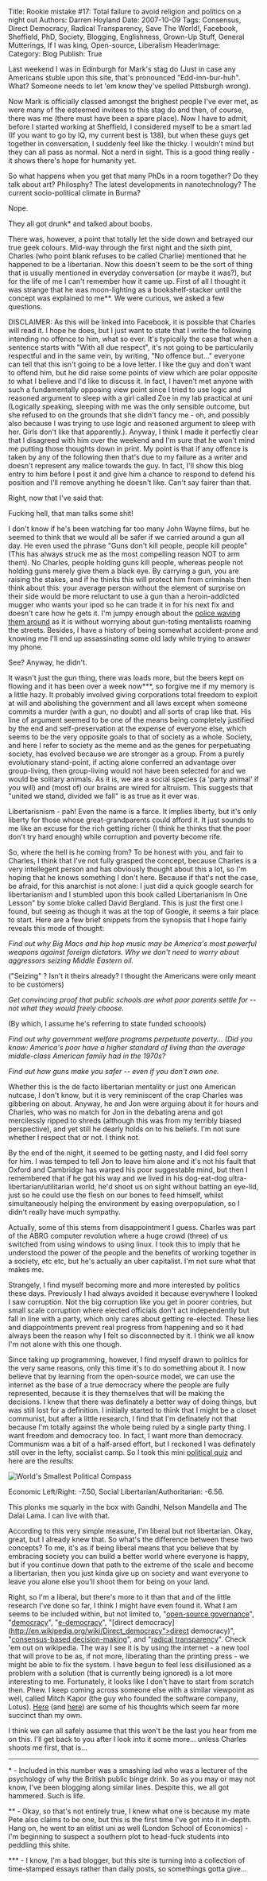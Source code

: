 Title:          Rookie mistake #17: Total failure to avoid religion and politics on a night out
Authors:        Darren Hoyland
Date:           2007-10-09
Tags:           Consensus, Direct Democracy, Radical Transparency, Save The World!, Facebook, Sheffield, PhD, Society, Blogging, Englishness, Grown-Up Stuff, General Mutterings, If I was king, Open-source, Liberalism
HeaderImage:    
Category:       Blog
Publish:        True


Last weekend I was in Edinburgh for Mark's stag do (Just in case any Americans stuble upon this site, that's pronounced "Edd-inn-bur-huh". What? Someone needs to let 'em know they've spelled Pittsburgh wrong).

Now Mark is officially classed amongst the brighest people I've ever met, as were many of the esteemed invitees to this stag do and then, of course, there was me (there must have been a spare place). Now I have to admit, before I started working at Sheffield, I considered myself to be a smart lad (If you want to go by IQ, my current best is 138), but when these guys get together in conversation, I suddenly feel like the thicky. I wouldn't mind but they can all pass as normal. Not a nerd in sight. This is a good thing really - it shows there's hope for humanity yet.

So what happens when you get that many PhDs in a room together? Do they talk about art? Philosphy? The latest developments in nanotechnology? The current socio-political climate in Burma?

Nope.

They all got drunk* and talked about boobs.

There was, however, a point that totally let the side down and betrayed our true geek colours. Mid-way through the first night and the sixth pint, Charles (who point blank refuses to be called Charlie) mentioned that he happened to be a libertarian. Now this doesn't seem to be the sort of thing that is usually mentioned in everyday conversation (or maybe it was?), but for the life of me I can't remember how it came up. First of all I thought it was strange that he was moon-lighting as a bookshelf-stacker until the concept was explained to me**. We were curious, we asked a few questions.

DISCLAIMER: As this will be linked into Facebook, it is possible that Charles will read it. I hope he does, but I just want to state that I write the following intending no offence to him, what so ever. It's typically the case that when a sentence starts with "With all due respect", it's not going to be particularily respectful and in the same vein, by writing, "No offence but..." everyone can tell that this isn't going to be a love letter. I like the guy and don't want to offend him, but he did raise some points of view which are polar opposite to what I believe and I'd like to discuss it. In fact, I haven't met anyone with such a fundamentally opposing view point since I tried to use logic and reasoned argument to sleep with a girl called Zoe in my lab practical at uni (Logically speaking, sleeping with me was the only sensible outcome, but she refused to on the grounds that she didn't fancy me - oh, and possibly also because I was trying to use logic and reasoned argument to sleep with her. Girls don't like that apparently.). Anyway, I think I made it perfectly clear that I disagreed with him over the weekend and I'm sure that he won't mind me putting those thoughts down in print. My point is that if any offence is taken by any of the following then that's due to my failure as a writer and doesn't represent any malice towards the guy. In fact, I'll show this blog entry to him before  I post it and give him a chance to respond to defend his position and I'll remove anything he doesn't like. Can't say fairer than that.

Right, now that I've said that:

Fucking hell, that man talks some shit!

I don't know if he's been watching far too many John Wayne films, but he seemed to think that we would all be safer if we carried around a gun all day. He even used the phrase "Guns don't kill people, people kill people" (This has always struck me as the most compelling reason NOT to arm them). No Charles, people holding guns kill people, whereas people not holding guns merely give them a black eye. By carrying a gun, you are raising the stakes, and if he thinks this will protect him from criminals then think about this: your average person without the element of surprise on their side would be more reluctant to use a gun than a heroin-addicted mugger who wants your ipod so he can trade it in for his next fix and doesn't care how he gets it. I'm jumpy enough about the <a href="http://news.bbc.co.uk/1/hi/uk/4713753.stm">police waving them around</a> as it is without worrying about gun-toting mentalists roaming the streets. Besides, I have a history of being somewhat accident-prone and knowing me I'll end up assassinating some old lady while trying to answer my phone.

See? Anyway, he didn't.

It wasn't just the gun thing, there was loads more, but the beers kept on flowing and it has been over a week now***, so forgive me if my memory is a little hazy. It probably involved giving corporations total freedom to exploit at will and abolishing the government and all laws except when someone commits a murder (with a gun, no doubt) and all sorts of crap like that. His line of argument seemed to be one of the means being completely justified by the end and self-preservation at the expense of everyone else, which seems to be the very opposite goals to that of society as a whole. Society, and here I refer to society as the meme and as the genes for perpetuating society, has evolved because we are stronger as a group. From a purely evolutionary stand-point, if acting alone conferred an advantage over group-living, then group-living would not have been selected for and we would be solitary animals. As it is, we are a social species (a 'party animal' if you will) and (most of) our brains are wired for altruism. This suggests that "united we stand, divided we fall" is as true as it ever was.

Libertarisnism - pah! Even the name is a farce. It implies liberty, but it's only liberty for those whose great-grandparents could afford it. It just sounds to me like an excuse for the rich getting richer (I think he thinks that the poor don't try hard enough) while corruption and poverty become rife.

So, where the hell is he coming from? To be honest with you, and fair to Charles, I think that I've not fully grasped the concept, because Charles is a very intellegent person and has obviously thought about this a lot, so I'm hoping that he knows something I don't here. Because if that's not the case, be afraid, for this anarchist is not alone: I just did a quick google search for libertarianism and I stumbled upon this book called Libertarianism In One Lesson" by some bloke called David Bergland. This is just the first one I found, but seeing as though it was at the top of Google, it seems a fair place to start. Here are a few brief snippets from the synopsis that I hope fairly reveals this mode of thought:

_Find out why Big Macs and hip hop music may be America's most powerful weapons against foreign dictators. Why we don't need to worry about aggressors seizing Middle Eastern oil._

("Seizing" ? Isn't it theirs already? I thought the Americans were only meant to be customers)

_Get convincing proof that public schools are what poor parents settle for -- not what they would freely choose._

(By which, I assume he's referring to state funded schoools)

_Find out why government welfare programs perpetuate poverty... (Did you know: America's poor have a higher standard of living than the average middle-class American family had in the 1970s?_
    
_Find out how guns make you safer -- even if you don't own one._
   
Whether this is the de facto libertarian mentality or just one American nutcase, I don't know, but it is very reminiscent of the crap Charles was gibbering on about. Anyway, he and Jon were arguing about it for hours and Charles, who was no match for Jon in the debating arena and got mercilessly ripped to shreds (although this was from my terribly biased perspective), and yet still he dearly holds on to his beliefs. I'm not sure whether I respect that or not. I think not.

By the end of the night, it seemed to be getting nasty, and I did feel sorry for him. I was temped to tell Jon to leave him alone and it's not his fault that Oxford and Cambridge has warped his poor suggestable mind, but then I remembered that if he got his way and we lived in his dog-eat-dog ultra-libertarian/utilitarian world, he'd shoot us on sight without batting an eye-lid, just so he could use the flesh on our bones to feed himself, whilst simultaneously helping the environment by easing overpopulation, so I didn't really have much sympathy.

Actually, some of this stems from disappointment I guess. Charles was part of the ABRG computer revolution where a huge crowd (three) of us switched from using windows to using linux. I took this to imply that he understood the power of the people and the benefits of working together in a society, etc etc, but he's actually an uber capitalist. I'm not sure what that makes me.

Strangely, I find myself becoming more and more interested by politics these days. Previously I had always avoided it because everywhere I looked I saw corruption. Not the big corruption like you get in poorer contries, but small scale corruption where elected officials don't act independently but fall in line with a party, which only cares about getting re-elected. These lies and diappointments prevent real progress from happening and so it had always been the reason why I felt so disconnected by it. I think we all know I'm not alone with this one though.

Since taking up programming, however, I find myself drawn to politics for the very same reasons, only this time it's to do something about it. I now believe that by learning from the open-source model, we can use the internet as the base of a true democracy where the people are fully represented, because it is they themselves that will be making the decisions. I knew that there was definately a better way of doing things, but was still lost for a definition. I initially started to think that I might be a closet communist, but after a little research, I find that I'm definately not that because I'm totally against the whole being ruled by a single party thing. I want freedom and democracy too. In fact, I want more than democracy. Communism was a bit of a half-arsed effort, but I reckoned I was definately still over in the lefty, socialist camp. So I took  this mini [political quiz](http://www.politicalcompass.org/test) and here are the results:


![World's Smallest Political Compass](../media/wspg.png "World's Smallest Political Compass")

Economic Left/Right: -7.50, Social Libertarian/Authoritarian: -6.56.

This plonks me squarly in the box with Gandhi, Nelson Mandella and The Dalai Lama. I can live with that.

According to this very simple measure, I'm liberal but not libertarian. Okay, great, but I already knew that. So what's the difference between these two concepts? To me, it's as if being liberal means that you believe that by embracing society you can build a better world where everyone is happy, but if you continue down that path to the extreme of the scale and become a libertarian, then you just kinda give up on society and want everyone to leave you alone else you'll shoot them for being on your land.

Right, so I'm a liberal, but there's more to it than that and of the little research I've done so far, I think I might have even found it. What I am seems to be included within, but not limited to, "[open-source governance](http://en.wikipedia.org/wiki/Open_source_governance)", "[democracy](http://www.gutenberg.org/files/10753/10753.txt)", "[e-democracy](http://en.wikipedia.org/wiki/E-democracy)", "[direct democracy](http://en.wikipedia.org/wiki/Direct_democracy">direct democracy)", "[consensus-based decision-making](http://en.wikipedia.org/wiki/Consensus_decision-making)", and "[radical transparency](http://en.wikipedia.org/wiki/Radical_transparency)". Check 'em out on wikipedia. The way I see it is by using the internet - a new tool that will prove to be as, if not more, liberating than the printing press - we might be able to fix the system. I have begun to feel less disillusioned as a problem with a solution (that is currently being ignored) is a lot more interesting to me. Fortunately, it looks like I don't have to start from scratch then. Phew. I keep coming across someone else with a similar viewpoint as well, called Mitch Kapor (the guy who founded the software company, Lotus). [Here](http://www.ofbyandfor.org/node/view/610) (and [here](http://www.alternet.org/election04/20076/?page=entire)) are some of his thoughts which seem far more succinct than my own.

I think we can all safely assume that this won't be the last you hear from me on this. I'll get back to you after I look into it some more... unless Charles shoots me first, that is...


---

\* - Included in this number was a smashing lad who was a lecturer of the psychology of why the British public binge drink. So as you may or may not know, I've been blogging along similar lines. Despite this, we all got hammered. Such is life.

\** - Okay, so that's not entirely true, I knew what one is because my mate Pete also claims to be one,  but this is the first time I've got into it in-depth. Hang on, he went to an elitist uni as well (London School of Economics) - I'm beginning to suspect a southern plot to head-fuck students into peddling this shite.

\*** - I know, I'm a bad blogger, but this site is turning into a collection of time-stamped essays rather than daily posts, so somethings gotta give...

